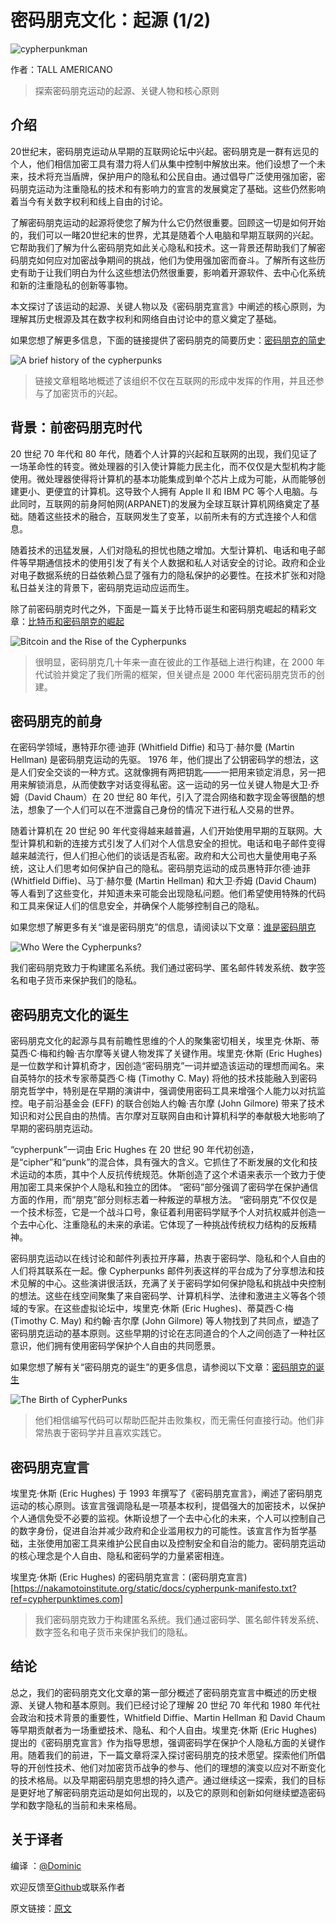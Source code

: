 # 密码朋克文化：起源 (1/2) 

![cypherpunkman](img/cypherpunkman.jpg)

作者：TALL AMERICANO

> 探索密码朋克运动的起源、关键人物和核心原则


## 介绍

20世纪末，密码朋克运动从早期的互联网论坛中兴起。密码朋克是一群有远见的个人，他们相信加密工具有潜力将人们从集中控制中解放出来。他们设想了一个未来，技术将充当盾牌，保护用户的隐私和公民自由。通过倡导广泛使用强加密，密码朋克运动为注重隐私的技术和有影响力的宣言的发展奠定了基础。这些仍然影响着当今有关数字权利和线上自由的讨论。

了解密码朋克运动的起源将使您了解为什么它仍然很重要。回顾这一切是如何开始的，我们可以一睹20世纪末的世界，尤其是随着个人电脑和早期互联网的兴起。它帮助我们了解为什么密码朋克如此关心隐私和技术。这一背景还帮助我们了解密码朋克如何应对加密战争期间的挑战，他们为使用强加密而奋斗。了解所有这些历史有助于让我们明白为什么这些想法仍然很重要，影响着开源软件、去中心化系统和新的注重隐私的创新等事物。

本文探讨了该运动的起源、关键人物以及《密码朋克宣言》中阐述的核心原则，为理解其历史根源及其在数字权利和网络自由讨论中的意义奠定了基础。

如果您想了解更多信息，下面的链接提供了密码朋克的简要历史：[密码朋克的简史](https://medium.com/thedarkside/a-brief-history-of-the-cypherpunks-31ae447a14f)

![A brief history of the cypherpunks](img/Abriefhistoryofthecypherpunks.webp)

> 链接文章粗略地概述了该组织不仅在互联网的形成中发挥的作用，并且还参与了加密货币的兴起。


## 背景：前密码朋克时代

20 世纪 70 年代和 80 年代，随着个人计算的兴起和互联网的出现，我们见证了一场革命性的转变。微处理器的引入使计算能力民主化，而不仅仅是大型机构才能使用。微处理器使得将计算机的基本功能集成到单个芯片上成为可能，从而能够创建更小、更便宜的计算机。这导致个人拥有 Apple II 和 IBM PC 等个人电脑。与此同时，互联网的前身阿帕网(ARPANET)的发展为全球互联计算机网络奠定了基础。随着这些技术的融合，互联网发生了变革，以前所未有的方式连接个人和信息。

随着技术的迅猛发展，人们对隐私的担忧也随之增加。大型计算机、电话和电子邮件等早期通信技术的使用引发了有关个人数据和私人对话安全的讨论。政府和企业对电子数据系统的日益依赖凸显了强有力的隐私保护的必要性。在技​​术扩张和对隐私日益关注的背景下，密码朋克运动应运而生。

除了前密码朋克时代之外，下面是一篇关于比特币诞生和密码朋克崛起的精彩文章：[比特币和密码朋克的崛起](https://www.coindesk.com/markets/2016/04/09/bitcoin-and-the-rise-of-the-cypherpunks/?ref=cypherpunktimes.com)

![Bitcoin and the Rise of the Cypherpunks](img/BitcoinandtheRiseoftheCypherpunks.png)

> 很明显，密码朋克几十年来一直在彼此的工作基础上进行构建，在 2000 年代试验并奠定了我们所需的框架，但关键点是 2000 年代密码朋克货币的创建。


## 密码朋克的前身

在密码学领域，惠特菲尔德·迪菲 (Whitfield Diffie) 和马丁·赫尔曼 (Martin Hellman) 是密码朋克运动的先驱。 1976 年，他们提出了公钥密码学的想法，这是人们安全交谈的一种方式。这就像拥有两把钥匙——一把用来锁定消息，另一把用来解锁消息，从而使数字对话变得私密。这一运动的另一位关键人物是大卫·乔姆（David Chaum）在 20 世纪 80 年代，引入了混合网络和数字现金等很酷的想法，想象了一个人们可以在不泄露自己身份的情况下进行私人交易的世界。

随着计算机在 20 世纪 90 年代变得越来越普遍，人们开始使用早期的互联网。大型计算机和新的连接方式引发了人们对个人信息安全的担忧。电话和电子邮件变得越来越流行，但人们担心他们的谈话是否私密。政府和大公司也大量使用电子系统，这让人们思考如何保护自己的隐私。密码朋克运动的成员惠特菲尔德·迪菲 (Whitfield Diffie)、马丁·赫尔曼 (Martin Hellman) 和大卫·乔姆 (David Chaum) 等人看到了这些变化，并知道未来可能会出现隐私问题。他们希望使用特殊的代码和工具来保证人们的信息安全，并确保个人能够控制自己的隐私。

如果您想了解更多有关“谁是密码朋克”的信息，请阅读以下文章：[谁是密码朋克](https://medium.com/coinmonks/who-were-the-cypherpunks-c6f081689e16)

![Who Were the Cypherpunks?](img/WhoWeretheCypherpunks?.png)

我们密码朋克致力于构建匿名系统。我们通过密码学、匿名邮件转发系统、数字签名和电子货币来保护我们的隐私。


## 密码朋克文化的诞生

密码朋克文化的起源与具有前瞻性思维的个人的聚集密切相关，埃里克·休斯、蒂莫西·C·梅和约翰·吉尔摩等关键人物发挥了关键作用。埃里克·休斯 (Eric Hughes) 是一位数学和计算机奇才，因创造“密码朋克”一词并塑造该运动的理想而闻名。来自英特尔的技术专家蒂莫西·C·梅 (Timothy C. May) 将他的技术技能融入到密码朋克哲学中，特别是在早期的演讲中，强调使用密码工具来增强个人能力以对抗监控。电子前沿基金会 (EFF) 的联合创始人约翰·吉尔摩 (John Gilmore) 带来了技术知识和对公民自由的热情。吉尔摩对互联网自由和计算机科学的奉献极大地影响了早期的密码朋克运动。

“cypherpunk”一词由 Eric Hughes 在 20 世纪 90 年代初创造，是“cipher”和“punk”的混合体，具有强大的含义。它抓住了不断发展的文化和技术运动的本质，其中个人反抗传统规范。休斯创造了这个术语来表示一个致力于使用加密工具来保护个人隐私和独立的团体。 “密码”部分强调了密码学在保护通信方面的作用，而“朋克”部分则标志着一种叛逆的草根方法。 “密码朋克”不仅仅是一个技术标签，它是一个战斗口号，象征着利用密码学赋予个人对抗权威并创造一个去中心化、注重隐私的未来的承诺。它体现了一种挑战传统权力结构的反叛精神。

密码朋克运动以在线讨论和邮件列表拉开序幕，热衷于密码学、隐私和个人自由的人们将其联系在一起。像 Cypherpunks 邮件列表这样的平台成为了分享想法和技术见解的中心。这些演讲很活跃，充满了关于密码学如何保护隐私和挑战中央控制的想法。这些在线空间聚集了来自密码学、计算机科学、法律和激进主义等各个领域的专家。在这些虚拟论坛中，埃里克·休斯 (Eric Hughes)、蒂莫西·C·梅 (Timothy C. May) 和约翰·吉尔摩 (John Gilmore) 等人物找到了共同点，塑造了密码朋克运动的基本原则。这些早期的讨论在志同道合的个人之间创造了一种社区意识，他们拥有使用密码学保护个人自由的共同愿景。

如果您想了解有关“密码朋克的诞生”的更多信息，请参阅以下文章：[密码朋克的诞生](https://medium.com/@cipherpunks/the-birth-of-cypherpunks-311a5a458598)

![The Birth of CypherPunks](img/TheBirthofCypherPunks.png)

> 他们相信编写代码可以帮助匹配并击败集权，而无需任何直接行动。他们非常热衷于密码学并且喜欢实践它。


## 密码朋克宣言

埃里克·休斯 (Eric Hughes) 于 1993 年撰写了《密码朋克宣言》，阐述了密码朋克运动的核心原则。该宣言强调隐私是一项基本权利，提倡强大的加密技术，以保护个人通信免受不必要的监视。休斯设想了一个去中心化的未来，个人可以控制自己的数字身份，促进自治并减少政府和企业滥用权力的可能性。该宣言作为哲学基础，主张使用加密工具来维护公民自由以及控制安全和自治的能力。密码朋克运动的核心理念是个人自由、隐私和密码学的力量紧密相连。

埃里克·休斯 (Eric Hughes) 的密码朋克宣言：(密码朋克宣言)[https://nakamotoinstitute.org/static/docs/cypherpunk-manifesto.txt?ref=cypherpunktimes.com]

> 我们密码朋克致力于构建匿名系统。我们通过密码学、匿名邮件转发系统、数字签名和电子货币来保护我们的隐私。


## 结论

总之，我们的密码朋克文化文章的第一部分概述了密码朋克宣言中概述的历史根源、关键人物和基本原则。我们已经讨论了理解 20 世纪 70 年代和 1980 年代社会政治和技术背景的重要性，Whitfield Diffie、Martin Hellman 和 David Chaum 等早期贡献者为一场重塑技术、隐私、和个人自由。埃里克·休斯 (Eric Hughes) 提出的《密码朋克宣言》作为指导思想，强调密码学在保护个人隐私方面的关键作用。随着我们的前进，下一篇文章将深入探讨密码朋克的技术愿望。探索他们所倡导的开创性技术、他们对加密货币战争的参与、他们的理想的演变以应对不断变化的技术格局。以及早期密码朋克思想的持久遗产。通过继续这一探索，我们的目标是更好地了解密码朋克运动是如何出现的，以及它的原则和创新如何继续塑造密码学和数字隐私的当前和未来格局。


## 关于译者

编译 ：[@Dominic](https://twitter.com/wanbihou)

欢迎反馈至[Github](https://github.com/DominicTing)或联系作者

原文链接：[原文](https://www.cypherpunktimes.com/cypherpunk-culture-unraveling-the-origins/)
